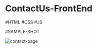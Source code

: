# ContactUs-FrontEnd
#HTML
#CSS
#JS

#SAMPLE-SHOT

![contact-page](https://user-images.githubusercontent.com/80634110/135749218-fc8b1d17-06b1-4c8b-ba08-4d45233e895f.PNG)
